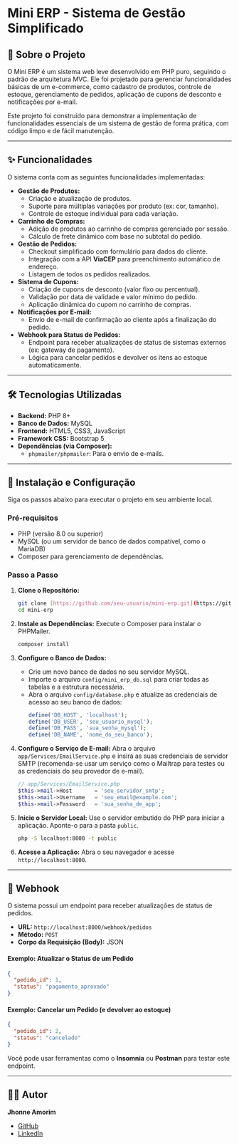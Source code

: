 # Mini ERP - Sistema de Gestão Simplificado

## 📖 Sobre o Projeto

O Mini ERP é um sistema web leve desenvolvido em PHP puro, seguindo o padrão de arquitetura MVC. Ele foi projetado para gerenciar funcionalidades básicas de um e-commerce, como cadastro de produtos, controle de estoque, gerenciamento de pedidos, aplicação de cupons de desconto e notificações por e-mail.

Este projeto foi construído para demonstrar a implementação de funcionalidades essenciais de um sistema de gestão de forma prática, com código limpo e de fácil manutenção.

---

## ✨ Funcionalidades

O sistema conta com as seguintes funcionalidades implementadas:

- **Gestão de Produtos:**
  - Criação e atualização de produtos.
  - Suporte para múltiplas variações por produto (ex: cor, tamanho).
  - Controle de estoque individual para cada variação.
- **Carrinho de Compras:**
  - Adição de produtos ao carrinho de compras gerenciado por sessão.
  - Cálculo de frete dinâmico com base no subtotal do pedido.
- **Gestão de Pedidos:**
  - Checkout simplificado com formulário para dados do cliente.
  - Integração com a API **ViaCEP** para preenchimento automático de endereço.
  - Listagem de todos os pedidos realizados.
- **Sistema de Cupons:**
  - Criação de cupons de desconto (valor fixo ou percentual).
  - Validação por data de validade e valor mínimo do pedido.
  - Aplicação dinâmica do cupom no carrinho de compras.
- **Notificações por E-mail:**
  - Envio de e-mail de confirmação ao cliente após a finalização do pedido.
- **Webhook para Status de Pedidos:**
  - Endpoint para receber atualizações de status de sistemas externos (ex: gateway de pagamento).
  - Lógica para cancelar pedidos e devolver os itens ao estoque automaticamente.

---

## 🛠️ Tecnologias Utilizadas

- **Backend:** PHP 8+
- **Banco de Dados:** MySQL
- **Frontend:** HTML5, CSS3, JavaScript
- **Framework CSS:** Bootstrap 5
- **Dependências (via Composer):**
  - `phpmailer/phpmailer`: Para o envio de e-mails.

---

## 🚀 Instalação e Configuração

Siga os passos abaixo para executar o projeto em seu ambiente local.

### Pré-requisitos

- PHP (versão 8.0 ou superior)
- MySQL (ou um servidor de banco de dados compatível, como o MariaDB)
- Composer para gerenciamento de dependências.

### Passo a Passo

1.  **Clone o Repositório:**

    ```bash
    git clone [https://github.com/seu-usuario/mini-erp.git](https://github.com/seu-usuario/mini-erp.git)
    cd mini-erp
    ```

2.  **Instale as Dependências:**
    Execute o Composer para instalar o PHPMailer.

    ```bash
    composer install
    ```

3.  **Configure o Banco de Dados:**

    - Crie um novo banco de dados no seu servidor MySQL.
    - Importe o arquivo `config/mini_erp_db.sql` para criar todas as tabelas e a estrutura necessária.
    - Abra o arquivo `config/database.php` e atualize as credenciais de acesso ao seu banco de dados:
      ```php
      define('DB_HOST', 'localhost');
      define('DB_USER', 'seu_usuario_mysql');
      define('DB_PASS', 'sua_senha_mysql');
      define('DB_NAME', 'nome_do_seu_banco');
      ```

4.  **Configure o Serviço de E-mail:**
    Abra o arquivo `app/Services/EmailService.php` e insira as suas credenciais de servidor SMTP (recomenda-se usar um serviço como o Mailtrap para testes ou as credenciais do seu provedor de e-mail).

    ```php
    // app/Services/EmailService.php
    $this->mail->Host       = 'seu_servidor_smtp';
    $this->mail->Username   = 'seu_email@example.com';
    $this->mail->Password   = 'sua_senha_de_app';
    ```

5.  **Inicie o Servidor Local:**
    Use o servidor embutido do PHP para iniciar a aplicação. Aponte-o para a pasta `public`.

    ```bash
    php -S localhost:8000 -t public
    ```

6.  **Acesse a Aplicação:**
    Abra o seu navegador e acesse `http://localhost:8000`.

---

## 🔗 Webhook

O sistema possui um endpoint para receber atualizações de status de pedidos.

- **URL:** `http://localhost:8000/webhook/pedidos`
- **Método:** `POST`
- **Corpo da Requisição (Body):** JSON

#### Exemplo: Atualizar o Status de um Pedido

```json
{
  "pedido_id": 1,
  "status": "pagamento_aprovado"
}
```

#### Exemplo: Cancelar um Pedido (e devolver ao estoque)

```json
{
  "pedido_id": 2,
  "status": "cancelado"
}
```

Você pode usar ferramentas como o **Insomnia** ou **Postman** para testar este endpoint.

---

## 👨‍💻 Autor

**Jhonne Amorim**

- [GitHub](https://github.com/jhonneamorim)
- [LinkedIn](https://www.linkedin.com/in/jhonne-amorim-oliveira-b8b95a243/)
